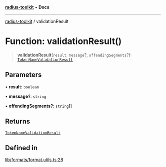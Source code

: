 [**radius-toolkit**](../README.md) • **Docs**

***

[radius-toolkit](../globals.md) / validationResult

# Function: validationResult()

> **validationResult**(`result`, `message`?, `offendingSegments`?): [`TokenNameValidationResult`](../type-aliases/TokenNameValidationResult.md)

## Parameters

• **result**: `boolean`

• **message?**: `string`

• **offendingSegments?**: `string`[]

## Returns

[`TokenNameValidationResult`](../type-aliases/TokenNameValidationResult.md)

## Defined in

[lib/formats/format.utils.ts:28](https://github.com/rangle/radius-token-tango/blob/0fa25351e79af51a833bcebadbd83e27a9791a4f/packages/radius-toolkit/src/lib/formats/format.utils.ts#L28)
